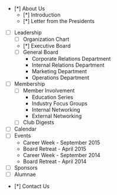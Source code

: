 - [*] About Us
    - [*] Introduction
    - [*] Letter from the Presidents
- [ ] Leadership
    - [ ] Organization Chart
    - [*] Executive Board
    - [ ] General Board
        - Corporate Relations Department
        - Internal Relations Department
        - Marketing Department
        - Operations Department
- [ ] Membership
    - [ ] Member Involvement
        - Education Series
        - Industry Focus Groups
        - Internal Networking
        - External Networking
    - [ ] Club Digests
- [ ] Calendar
- [ ] Events
    - Career Week - September 2015
    - Board Retreat - April 2015
    - Career Week - September 2014
    - Board Retreat - April 2014
- [ ] Sponsors
- [ ] Alumnae
- [*] Contact Us
